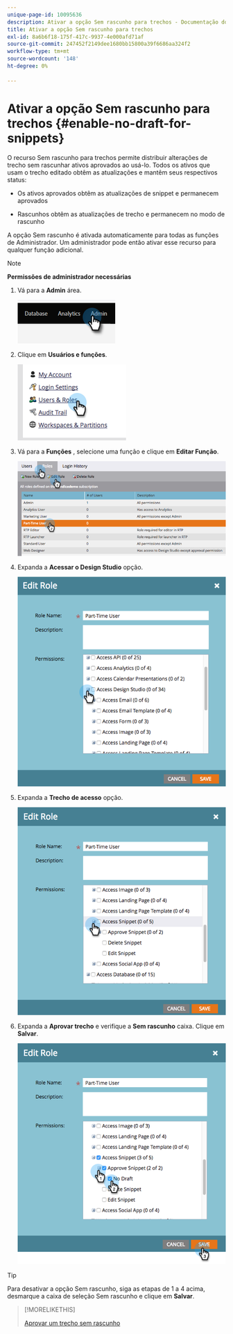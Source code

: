 ```yaml
---
unique-page-id: 10095636
description: Ativar a opção Sem rascunho para trechos - Documentação do Marketo - Documentação do produto
title: Ativar a opção Sem rascunho para trechos
exl-id: 8a6b6f18-175f-417c-9937-4e000afd71af
source-git-commit: 247452f2149dee1680bb15800a39f6686aa324f2
workflow-type: tm+mt
source-wordcount: '148'
ht-degree: 0%

---
```


# Ativar a opção Sem rascunho para trechos {#enable-no-draft-for-snippets}

O recurso Sem rascunho para trechos permite distribuir alterações de trecho sem rascunhar ativos aprovados ao usá-lo. Todos os ativos que usam o trecho editado obtêm as atualizações e mantêm seus respectivos status:

* Os ativos aprovados obtêm as atualizações de snippet e permanecem aprovados

* Rascunhos obtêm as atualizações de trecho e permanecem no modo de rascunho

A opção Sem rascunho é ativada automaticamente para todas as funções de Administrador. Um administrador pode então ativar esse recurso para qualquer função adicional.

>[!NOTE]
>
>**Permissões de administrador necessárias**

1. Vá para a **Admin** área.

   ![](assets/enable-no-draft-for-snippets-1.png)

1. Clique em **Usuários e funções**.

   ![](assets/enable-no-draft-for-snippets-2.png)

1. Vá para a **Funções** , selecione uma função e clique em **Editar Função**.

   ![](assets/enable-no-draft-for-snippets-3.png)

1. Expanda a **Acessar o Design Studio** opção.

   ![](assets/enable-no-draft-for-snippets-4.png)

1. Expanda a **Trecho de acesso** opção.

   ![](assets/enable-no-draft-for-snippets-5.png)

1. Expanda a **Aprovar trecho** e verifique a **Sem rascunho** caixa. Clique em **Salvar**.

   ![](assets/enable-no-draft-for-snippets-6.png)

>[!TIP]
>
>Para desativar a opção Sem rascunho, siga as etapas de 1 a 4 acima, desmarque a caixa de seleção Sem rascunho e clique em **Salvar**.

>[!MORELIKETHIS]
>
>[Aprovar um trecho sem rascunho](/help/marketo/product-docs/personalization/segmentation-and-snippets/snippets/approve-a-snippet-with-no-draft.md)
